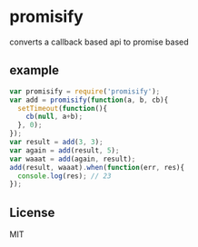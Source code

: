 
# promisify

converts a callback based api to promise based

## example

```js
var promisify = require('promisify');
var add = promisify(function(a, b, cb){
  setTimeout(function(){
    cb(null, a+b);
  }, 0);
});
var result = add(3, 3);
var again = add(result, 5);
var waaat = add(again, result);
add(result, waaat).when(function(err, res){
  console.log(res); // 23
});
```

## License

MIT

